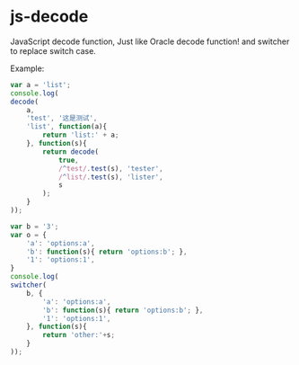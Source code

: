 js-decode
=========

JavaScript decode function, Just like Oracle decode function! and switcher to replace switch case.

Example:
```javascript
var a = 'list';
console.log(
decode(
	a,
	'test', '这是测试',
	'list', function(a){
		return 'list:' + a;
	}, function(s){
		return decode(
			true,
			/^test/.test(s), 'tester',
			/^list/.test(s), 'lister',
			s
		);
	}
));

var b = '3';
var o = {
	'a': 'options:a',
	'b': function(s){ return 'options:b'; },
	'1': 'options:1',
}
console.log(
switcher(
	b, {
		'a': 'options:a',
		'b': function(s){ return 'options:b'; },
		'1': 'options:1',
	}, function(s){
		return 'other:'+s;
	}
));
```

